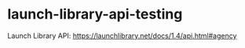 # launch-library-api-testing
Launch Library API: https://launchlibrary.net/docs/1.4/api.html#agency
